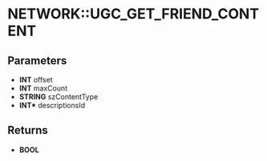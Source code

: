 # NETWORK::UGC_GET_FRIEND_CONTENT

## Parameters
* **INT** offset
* **INT** maxCount
* **STRING** szContentType
* **INT\*** descriptionsId

## Returns
* **BOOL**